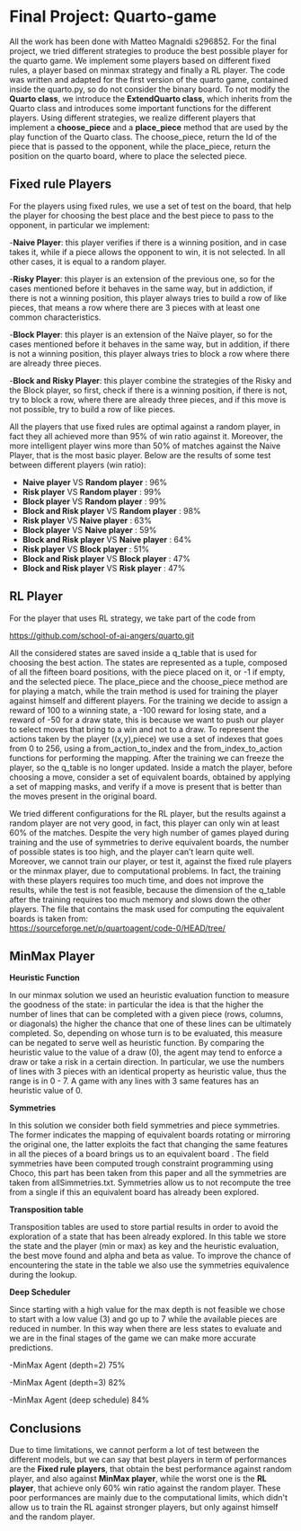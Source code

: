 # Final Project: Quarto-game
All the work has been done with Matteo Magnaldi s296852. 
For the final project, we tried different strategies to produce the best possible player for the quarto game. We implement some players based on different fixed rules, a player based on minmax strategy and finally a RL player. The code was written and adapted for the first version of the quarto game, contained inside the quarto.py, so do not consider the binary board. To not modify the **Quarto class**, we introduce the **ExtendQuarto class**, which inherits from the Quarto class and introduces some important functions for the different players. Using different strategies, we realize different players that implement a **choose_piece** and a **place_piece** method that are used by the play function of the Quarto class. The choose_piece, return the Id of the piece that is passed to the opponent, while the place_piece, return the position on the quarto board, where to place the selected piece.

## **Fixed rule Players**  

For the players using fixed rules, we use a set of test on the board, that help the player for choosing the best place and the best piece to pass to the opponent, in particular we implement:  

-**Naive Player**: this player verifies if there is a winning position, and in case takes it, while if a piece allows the opponent to win, it is not selected. In all other cases, it is equal to a random player.  

-**Risky Player**: this player is an extension of the previous one, so for the cases mentioned before it behaves in the same way, but in addiction, if there is not a winning position, this player always tries to build a row of like pieces, that means a row where there are 3 pieces with at least one common characteristics.  

-**Block Player**: this player is an extension of the Naïve player, so for the cases mentioned before it behaves in the same way, but in addition, if there is not a winning position, this player always tries to block a row where there are already three pieces.  

-**Block and Risky Player**: this player combine the strategies of the Risky and the Block player, so first, check if there is a winning position, if there is not, try to block a row, where there are already three pieces, and if this move is not possible, try to build a row of like pieces.  

All the players that use fixed rules are optimal against a random player, in fact they all achieved more than 95% of win ratio against it. Moreover, the more intelligent player wins more than 50% of matches against the Naive Player, that is the most basic player. Below are the results of some test between different players (win ratio): 

- **Naive player** VS **Random player** : 96%  
- **Risk player** VS **Random player** : 99%  
- **Block player** VS **Random player** : 99%
- **Block and Risk player** VS **Random player** : 98%
- **Risk player** VS **Naive player** : 63%
- **Block player** VS **Naive player** : 59%
- **Block and Risk player** VS **Naive player** : 64%
- **Risk player** VS **Block player** : 51%
- **Block and Risk player** VS **Block player** : 47%
- **Block and Risk player** VS **Risk player** : 47%

## **RL Player**  

For the player that uses RL strategy, we take part of the code from  

https://github.com/school-of-ai-angers/quarto.git  

All the considered states are saved inside a q_table that is used for choosing the best action. The states are represented as a tuple, composed of all the fifteen board positions, with the piece placed on it, or -1 if empty, and the selected piece. The place_piece and the choose_piece method are for playing a match, while the train method is used for training the player against himself and different players. For the training we decide to assign a reward of 100 to a winning state, a -100 reward for losing state, and a reward of -50 for a draw state, this is because we want to push our player to select moves that bring to a win and not to a draw. To represent the actions taken by the player ((x,y),piece) we use a set of indexes that goes from 0 to 256, using a from_action_to_index and the from_index_to_action functions for performing the mapping. After the training we can freeze the player, so the q_table is no longer updated. Inside a match the player, before choosing a move, consider a set of equivalent boards, obtained by applying a set of mapping masks, and verify if a move is present that is better than the moves present in the original board.  

We tried different configurations for the RL player, but the results against a random player are not very good, in fact, this player can only win at least 60% of the matches. Despite the very high number of games played during training and the use of symmetries to derive equivalent boards, the number of possible states is too high, and the player can’t learn quite well. Moreover, we cannot train our player, or test it, against the fixed rule players or the minmax player, due to computational problems. In fact, the training with these players requires too much time, and does not improve the results, while the test is not feasible, because the dimension of the q_table after the training requires too much memory and slows down the other players.
The file that contains the mask used for computing the equivalent boards is taken from:   
https://sourceforge.net/p/quartoagent/code-0/HEAD/tree/

## **MinMax Player**  

**Heuristic Function**  

In our minmax solution we used an heuristic evaluation function to measure the goodness of the state: in particular the idea is that the higher the number of lines that can be completed with a given piece (rows, columns, or diagonals) the higher the chance that one of these lines can be ultimately completed. So, depending on whose turn is to be evaluated, this measure can be negated to serve well as heuristic function. By comparing the heuristic value to the value of a draw (0), the agent may tend to enforce a draw or take a risk in a certain direction. In particular, we use the numbers of lines with 3 pieces with an identical property as heuristic value, thus the range is in 0 - 7.   A game with any lines with 3 same features has an heuristic value of 0.  

**Symmetries**  

In this solution we consider both field symmetries and piece symmetries. The former indicates the mapping of equivalent boards rotating or mirroring the original one, the latter exploits the fact that changing the same features in all the pieces of a board brings us to an equivalent board . The field symmetries have been computed trough constraint programming using Choco, this part has been taken from this paper and all the symmetries are taken from allSimmetries.txt. Symmetries allow us to not recompute the tree from a single if this an equivalent board has already been explored.  

**Transposition table**  

Transposition tables are used to store partial results in order to avoid the exploration of a state that has been already explored. In this table we store the state and the player (min or max) as key and the heuristic evaluation, the best move found and alpha and beta as value. To improve the chance of encountering the state in the table we also use the symmetries equivalence during the lookup.  

**Deep Scheduler**  

Since starting with a high value for the max depth is not feasible we chose to start with a low value (3) and go up to 7 while the available pieces are reduced in number. In this way when there are less states to evaluate and we are in the final stages of the game we can make more accurate predictions.  


-MinMax Agent (depth=2)	75%  

-MinMax Agent (depth=3)	82%  

-MinMax Agent (deep schedule)	84%

## Conclusions
Due to time limitations, we cannot perform a lot of test between the different models, but we can say that best players in term of performances are the **Fixed rule players**, that obtain the best performance against random player, and also against **MinMax player**, while the worst one is the **RL player**, that achieve only 60% win ratio against the random player. These poor performances are mainly due to the computational limits, which didn't allow us to train the RL against stronger players, but only against himself and the random player.




